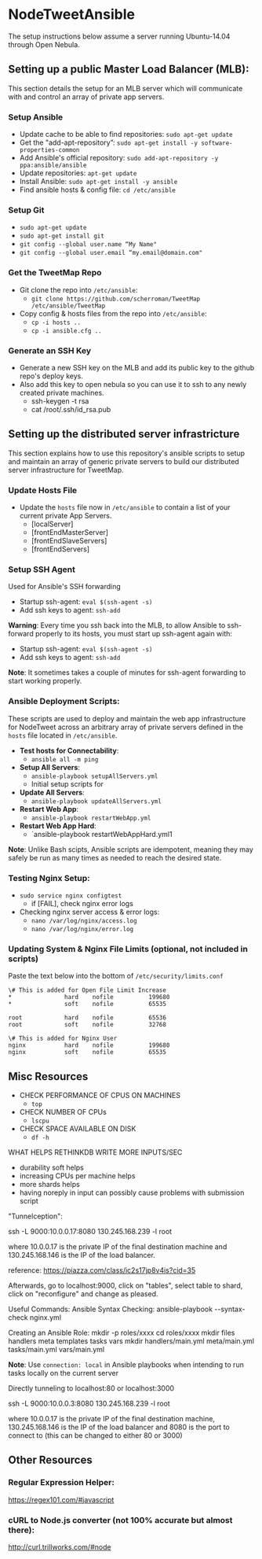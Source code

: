 # NodeTweetAnsible

The setup instructions below assume a server running Ubuntu-14.04 through Open Nebula.

## Setting up a public Master Load Balancer (MLB):
This section details the setup for an MLB server which will communicate with and control an array of private app servers.
### Setup Ansible
- Update cache to be able to find repositories: `sudo apt-get update`
- Get the "add-apt-repository”: `sudo apt-get install -y software-properties-common`
- Add Ansible's official repository: `sudo add-apt-repository -y ppa:ansible/ansible`
- Update repositories: `apt-get update`
- Install Ansible: `sudo apt-get install -y ansible`
- Find ansible hosts & config file: `cd /etc/ansible`

### Setup Git
- `sudo apt-get update`
- `sudo apt-get install git`
- `git config --global user.name “My Name"`
- `git config --global user.email “my.email@domain.com"`

### Get the TweetMap Repo
- Git clone the repo into `/etc/ansible`:
    - `git clone https://github.com/scherroman/TweetMap /etc/ansible/TweetMap`
- Copy config & hosts files from the repo into `/etc/ansible`:
    - `cp -i hosts ..`
    - `cp -i ansible.cfg ..`

### Generate an SSH Key
- Generate a new SSH key on the MLB and add its public key to the github repo's deploy keys.
- Also add this key to open nebula so you can use it to ssh to any newly created private machines.
    - ssh-keygen -t rsa
    - cat /root/.ssh/id_rsa.pub

## Setting up the distributed server infrastricture
This section explains how to use this repository's ansible scripts to setup and maintain an array of generic private servers to build our distributed server infrastructure for TweetMap.
### Update Hosts File
- Update the `hosts` file now in `/etc/ansible` to contain a list of your current private App Servers.
    - [localServer]
    - [frontEndMasterServer]
    - [frontEndSlaveServers]
    - [frontEndServers]

### Setup SSH Agent
Used for Ansible's SSH forwarding
- Startup ssh-agent: `eval $(ssh-agent -s)`
- Add ssh keys to agent: `ssh-add`

**Warning**: Every time you ssh back into the MLB, to allow Ansible to ssh-forward properly to its hosts, you must start up ssh-agent again with: 
- Startup ssh-agent: `eval $(ssh-agent -s)`
- Add ssh keys to agent: `ssh-add`

**Note**: It sometimes takes a couple of minutes for ssh-agent forwarding to start working properly.

### Ansible Deployment Scripts:
These scripts are used to deploy and maintain the web app infrastructure for NodeTweet across an arbitrary array of private servers defined in the `hosts` file located in `/etc/ansible`.

- **Test hosts for Connectability**:
    - `ansible all -m ping`
- **Setup All Servers**:
    - `ansible-playbook setupAllServers.yml`
    - Initial setup scripts for  
- **Update All Servers**:
    - `ansible-playbook updateAllServers.yml`
- **Restart Web App**:
    - `ansible-playbook restartWebApp.yml`
- **Restart Web App Hard**:
    - `ansible-playbook restartWebAppHard.yml1

**Note**: Unlike Bash scipts, Ansible scripts are idempotent, meaning they may safely be run as many times as needed to reach the desired state.

### Testing Nginx Setup:
- `sudo service nginx configtest`
    - if [FAIL], check nginx error logs
- Checking nginx server access & error logs:
    - `nano /var/log/nginx/access.log`
    - `nano /var/log/nginx/error.log`

### Updating System & Nginx File Limits (optional, not included in scripts)

Paste the text below into the bottom of `/etc/security/limits.conf`

```
\# This is added for Open File Limit Increase
*               hard    nofile          199680
*               soft    nofile          65535

root            hard    nofile          65536
root            soft    nofile          32768

\# This is added for Nginx User
nginx           hard    nofile          199680
nginx           soft    nofile          65535
```

## Misc Resources

- CHECK PERFORMANCE OF CPUS ON MACHINES
    - `top`
- CHECK NUMBER OF CPUs
    - `lscpu`
- CHECK SPACE AVAILABLE ON DISK
    - `df -h`

WHAT HELPS RETHINKDB WRITE MORE INPUTS/SEC
- durability soft helps
- increasing CPUs per machine helps
- more shards helps
- having noreply in input can possibly cause problems with submission script

"Tunnelception":

ssh -L 9000:10.0.0.17:8080 130.245.168.239 -l root

where 10.0.0.17 is the private IP of the final destination machine and 130.245.168.146 is the IP of the load balancer.

reference: https://piazza.com/class/ic2s17jp8v4is?cid=35

Afterwards, go to localhost:9000, click on "tables", select table to shard, click on "reconfigure" and change as pleased.

Useful Commands:
Ansible Syntax Checking: ansible-playbook --syntax-check nginx.yml

Creating an Ansible Role:
    mkdir -p roles/xxxx
   cd roles/xxxx
  mkdir files handlers meta templates tasks vars
  mkdir handlers/main.yml meta/main.yml tasks/main.yml vars/main.yml
 
**Note**: Use `connection: local` in Ansible playbooks when intending to run tasks locally on the current server

Directly tunneling to localhost:80 or localhost:3000

ssh -L 9000:10.0.0.3:8080 130.245.168.239 -l root

where 10.0.0.17 is the private IP of the final destination machine, 130.245.168.146 is the IP of the load balancer and 8080 is the port to connect to (this can be changed to either 80 or 3000)

## Other Resources
### Regular Expression Helper:

https://regex101.com/#javascript

### cURL to Node.js converter (not 100% accurate but almost there):

http://curl.trillworks.com/#node
